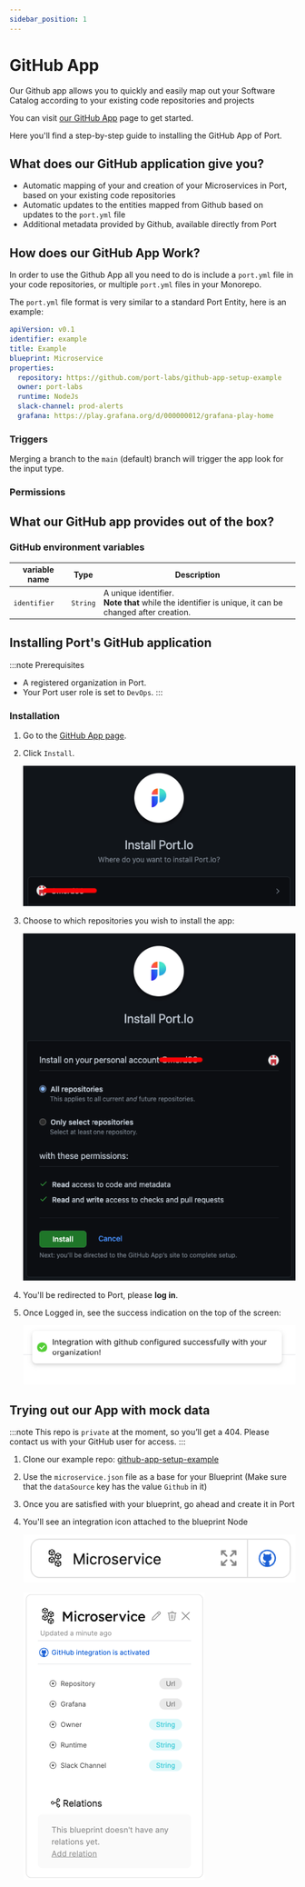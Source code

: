 ```yaml
---
sidebar_position: 1
---
```


# GitHub App

Our Github app allows you to quickly and easily map out your Software Catalog according to your existing code repositories and projects

You can visit [our GitHub App](https://github.com/apps/getport-io) page to get started.

Here you'll find a step-by-step guide to installing the GitHub App of Port.

## What does our GitHub application give you?

- Automatic mapping of your and creation of your Microservices in Port, based on your existing code repositories
- Automatic updates to the entities mapped from Github based on updates to the `port.yml` file
- Additional metadata provided by Github, available directly from Port

## How does our GitHub App Work?

In order to use the Github App all you need to do is include a `port.yml` file in your code repositories, or multiple `port.yml` files in your Monorepo.

The `port.yml` file format is very similar to a standard Port Entity, here is an example:

```yaml showLineNumbers
apiVersion: v0.1
identifier: example
title: Example
blueprint: Microservice
properties: 
  repository: https://github.com/port-labs/github-app-setup-example
  owner: port-labs
  runtime: NodeJs
  slack-channel: prod-alerts
  grafana: https://play.grafana.org/d/000000012/grafana-play-home
```

### Triggers

Merging a branch to the `main` (default) branch will trigger the app look for the input type.

### Permissions



## What our GitHub app provides out of the box?

### GitHub environment variables

| variable name | Type | Description | 
| ----------- | ----------- | ----------- | 
| `identifier` | `String` | A unique identifier. <br /> **Note that** while the identifier is unique, it can be changed after creation. |



## Installing Port's GitHub application

:::note Prerequisites 
- A registered organization in Port. 
- Your Port user role is set to `DevOps`.
::: 

### Installation

1. Go to the [GitHub App page](https://github.com/apps/getport-io).

2. Click `Install`.

    ![GitHub app installation page](../../../static/img/technical-reference/integrations/github-app/GitHubAppInstallPage.png)

3. Choose to which repositories you wish to install the app:

    ![GitHub app installation choose repositories](../../../static/img/technical-reference/integrations/github-app/GitHubAppChooseRepos.png)

4. You'll be redirected to Port, please **log in**.


5. Once Logged in, see the success indication on the top of the screen:

    ![GitHub app installation success indication on Port](../../../static/img/technical-reference/integrations/github-app/GitHubInstallationSuccess.png)


## Trying out our App with mock data

:::note
This repo is `private` at the moment, so you’ll get a 404.
Please contact us with your GitHub user for access.
:::

1. Clone our example repo: [github-app-setup-example](https://github.com/port-labs/github-app-setup-example)
2. Use the `microservice.json` file as a base for your Blueprint (Make sure that the `dataSource` key has the value `Github` in it)
3. Once you are satisfied with your blueprint, go ahead and create it in Port
4. You'll see an integration icon attached to the blueprint Node

    ![Blueprint with Github app integration active](../../../static/img/technical-reference/integrations/github-app/BlueprintWithIntegrationActive.png)

    ![Blueprint with Github app integration active expanded](../../../static/img/technical-reference/integrations/github-app/BlueprintWithIntegrationActiveExpanded.png)
